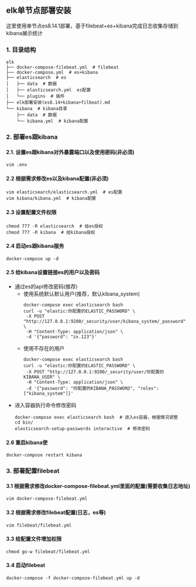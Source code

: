 ## elk单节点部署安装
这里使用单节点es8.14.1部署，基于filebeat+es+kibana完成日志收集存储到kibana展示统计
### 1. 目录结构
```
elk
├── docker-compose-filebeat.yml  # filebeat
├── docker-compose.yml  # es+kibana
├── elasticsearch  # es
│   ├── data  # 数据
│   ├── elasticsearch.yml  es配置
│   └── plugins  # 插件
├── elk部署安装(es8.14+kibana+filbeat).md
└── kibana  # kibana目录
    ├── data  # 数据
    └── kibana.yml  # kibana配置
```

### 2. 部署es跟kibana
#### 2.1. 设置es跟kibana对外暴露端口以及使用密码(非必须)
```shell
vim .env
```
#### 2.2 根据需求修改es以及kibana配置(非必须)
```shell
vim elasticsearch/elasticsearch.yml  # es配置
vim kibana/kibana.yml  # kibana配置
```
#### 2.3 设置配置文件权限
```shell
chmod 777 -R elasticsearch  # 给es授权
chmod 777 -R kibana  # 给kibana授权
```
#### 2.4 启动es跟kibana服务
```shell
docker-compose up -d
```
#### 2.5 给kibana设置链接es的用户以及密码
- 通过es的api修改密码(推荐)
  - 使用系统默认默认用户(推荐，默认kibana_system)
    ```shell
    docker-compose exec elasticsearch bash
    curl -u "elastic:你配置的ELASTIC_PASSWORD" \
     -X POST "http://127.0.0.1:9200/_security/user/kibana_system/_password" \
     -H "Content-Type: application/json" \
     -d '{"password": "zx.123"}'
    ```
  - 使用不存在的用户
    ```shell
    docker-compose exec elasticsearch bash
    curl -u "elastic:你配置的ELASTIC_PASSWORD" \
     -X POST "http://127.0.0.1:9200/_security/user/你配置的KIBANA_USER" \
     -H "Content-Type: application/json" \
     -d '{"password": "你配置的KIBANA_PASSWORD", "roles": ["kibana_system"]}'
    ```
- 进入容器执行命令修改密码
  ```shell
  docker-compose exec elasticsearch bash  # 进入es容器，根据情况调整
  cd bin/
  elasticsearch-setup-passwords interactive  # 修改密码
  ```
#### 2.6 重启kibana使
```shell
docker-compose restart kibana
```

### 3. 部署配置filebeat
#### 3.1 根据需求修改docker-compose-filebeat.yml里面的配置(需要收集日志地址)
```shell
vim docker-compose-filebeat.yml
```
#### 3.2 根据需求修改filebeat配置(日志，es等)
```shell
vim filebeat/filebeat.yml
```
#### 3.3 给配置文件增加权限
```shell
chmod go-w filebeat/filebeat.yml
```
#### 3.4 启动filebeat
```shell
docker-compose -f docker-compose-filebeat.yml up -d
```

